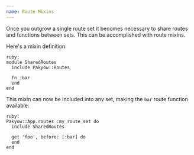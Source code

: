 ```yaml
---
name: Route Mixins
---
```


Once you outgrow a single route set it becomes necessary to share routes and functions between sets. This can be accomplished with route mixins.

Here's a mixin definition:

    ruby:
    module SharedRoutes
      include Pakyow::Routes

      fn :bar
      end
    end

This mixin can now be included into any set, making the `bar` route function available:

    ruby:
    Pakyow::App.routes :my_route_set do
      include SharedRoutes

      get 'foo', before: [:bar] do
      end
    end
